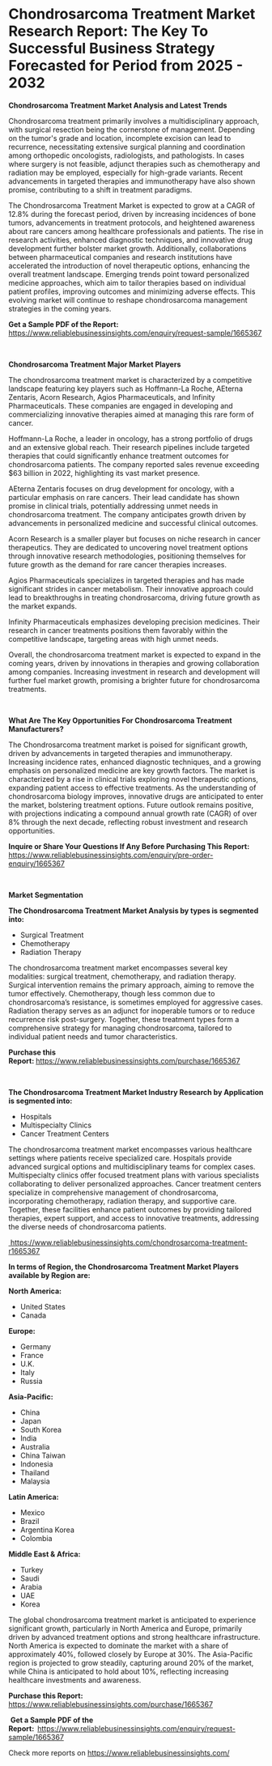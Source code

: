 <p><h1>Chondrosarcoma Treatment Market Research Report: The Key To Successful Business Strategy Forecasted for Period from 2025 - 2032</h1></p><p><strong>Chondrosarcoma Treatment Market Analysis and Latest Trends</strong></p>
<p><p>Chondrosarcoma treatment primarily involves a multidisciplinary approach, with surgical resection being the cornerstone of management. Depending on the tumor's grade and location, incomplete excision can lead to recurrence, necessitating extensive surgical planning and coordination among orthopedic oncologists, radiologists, and pathologists. In cases where surgery is not feasible, adjunct therapies such as chemotherapy and radiation may be employed, especially for high-grade variants. Recent advancements in targeted therapies and immunotherapy have also shown promise, contributing to a shift in treatment paradigms.</p><p>The Chondrosarcoma Treatment Market is expected to grow at a CAGR of 12.8% during the forecast period, driven by increasing incidences of bone tumors, advancements in treatment protocols, and heightened awareness about rare cancers among healthcare professionals and patients. The rise in research activities, enhanced diagnostic techniques, and innovative drug development further bolster market growth. Additionally, collaborations between pharmaceutical companies and research institutions have accelerated the introduction of novel therapeutic options, enhancing the overall treatment landscape. Emerging trends point toward personalized medicine approaches, which aim to tailor therapies based on individual patient profiles, improving outcomes and minimizing adverse effects. This evolving market will continue to reshape chondrosarcoma management strategies in the coming years.</p></p>
<p><strong>Get a Sample PDF of the Report:&nbsp;</strong> <a href="https://www.reliablebusinessinsights.com/enquiry/request-sample/1665367?utm_campaign=2274&utm_medium=2&utm_source=Github&utm_content=ia&utm_term=03032025&utm_id=chondrosarcoma-treatment">https://www.reliablebusinessinsights.com/enquiry/request-sample/1665367</a></p>
<p>&nbsp;</p>
<p><strong>Chondrosarcoma Treatment Major Market Players</strong></p>
<p><p>The chondrosarcoma treatment market is characterized by a competitive landscape featuring key players such as Hoffmann-La Roche, AEterna Zentaris, Acorn Research, Agios Pharmaceuticals, and Infinity Pharmaceuticals. These companies are engaged in developing and commercializing innovative therapies aimed at managing this rare form of cancer.</p><p>Hoffmann-La Roche, a leader in oncology, has a strong portfolio of drugs and an extensive global reach. Their research pipelines include targeted therapies that could significantly enhance treatment outcomes for chondrosarcoma patients. The company reported sales revenue exceeding $63 billion in 2022, highlighting its vast market presence.</p><p>AEterna Zentaris focuses on drug development for oncology, with a particular emphasis on rare cancers. Their lead candidate has shown promise in clinical trials, potentially addressing unmet needs in chondrosarcoma treatment. The company anticipates growth driven by advancements in personalized medicine and successful clinical outcomes.</p><p>Acorn Research is a smaller player but focuses on niche research in cancer therapeutics. They are dedicated to uncovering novel treatment options through innovative research methodologies, positioning themselves for future growth as the demand for rare cancer therapies increases.</p><p>Agios Pharmaceuticals specializes in targeted therapies and has made significant strides in cancer metabolism. Their innovative approach could lead to breakthroughs in treating chondrosarcoma, driving future growth as the market expands. </p><p>Infinity Pharmaceuticals emphasizes developing precision medicines. Their research in cancer treatments positions them favorably within the competitive landscape, targeting areas with high unmet needs.</p><p>Overall, the chondrosarcoma treatment market is expected to expand in the coming years, driven by innovations in therapies and growing collaboration among companies. Increasing investment in research and development will further fuel market growth, promising a brighter future for chondrosarcoma treatments.</p></p>
<p>&nbsp;</p>
<p><strong>What Are The Key Opportunities For Chondrosarcoma Treatment Manufacturers?</strong></p>
<p><p>The Chondrosarcoma treatment market is poised for significant growth, driven by advancements in targeted therapies and immunotherapy. Increasing incidence rates, enhanced diagnostic techniques, and a growing emphasis on personalized medicine are key growth factors. The market is characterized by a rise in clinical trials exploring novel therapeutic options, expanding patient access to effective treatments. As the understanding of chondrosarcoma biology improves, innovative drugs are anticipated to enter the market, bolstering treatment options. Future outlook remains positive, with projections indicating a compound annual growth rate (CAGR) of over 8% through the next decade, reflecting robust investment and research opportunities.</p></p>
<p><strong>Inquire or Share Your Questions If Any Before Purchasing This Report:</strong> <a href="https://www.reliablebusinessinsights.com/enquiry/pre-order-enquiry/1665367?utm_campaign=2274&utm_medium=2&utm_source=Github&utm_content=ia&utm_term=03032025&utm_id=chondrosarcoma-treatment">https://www.reliablebusinessinsights.com/enquiry/pre-order-enquiry/1665367</a></p>
<p>&nbsp;</p>
<p><strong>Market Segmentation</strong></p>
<p><strong>The Chondrosarcoma Treatment Market Analysis by types is segmented into:</strong></p>
<p><ul><li>Surgical Treatment</li><li>Chemotherapy</li><li>Radiation Therapy</li></ul></p>
<p><p>The chondrosarcoma treatment market encompasses several key modalities: surgical treatment, chemotherapy, and radiation therapy. Surgical intervention remains the primary approach, aiming to remove the tumor effectively. Chemotherapy, though less common due to chondrosarcoma’s resistance, is sometimes employed for aggressive cases. Radiation therapy serves as an adjunct for inoperable tumors or to reduce recurrence risk post-surgery. Together, these treatment types form a comprehensive strategy for managing chondrosarcoma, tailored to individual patient needs and tumor characteristics.</p></p>
<p><strong>Purchase this Report:&nbsp;</strong><a href="https://www.reliablebusinessinsights.com/purchase/1665367?utm_campaign=2274&utm_medium=2&utm_source=Github&utm_content=ia&utm_term=03032025&utm_id=chondrosarcoma-treatment">https://www.reliablebusinessinsights.com/purchase/1665367</a></p>
<p>&nbsp;</p>
<p><strong>The Chondrosarcoma Treatment Market Industry Research by Application is segmented into:</strong></p>
<p><ul><li>Hospitals</li><li>Multispecialty Clinics</li><li>Cancer Treatment Centers</li></ul></p>
<p><p>The chondrosarcoma treatment market encompasses various healthcare settings where patients receive specialized care. Hospitals provide advanced surgical options and multidisciplinary teams for complex cases. Multispecialty clinics offer focused treatment plans with various specialists collaborating to deliver personalized approaches. Cancer treatment centers specialize in comprehensive management of chondrosarcoma, incorporating chemotherapy, radiation therapy, and supportive care. Together, these facilities enhance patient outcomes by providing tailored therapies, expert support, and access to innovative treatments, addressing the diverse needs of chondrosarcoma patients.</p></p>
<p><a href="https://www.reliablebusinessinsights.com/chondrosarcoma-treatment-r1665367?utm_campaign=2274&utm_medium=2&utm_source=Github&utm_content=ia&utm_term=03032025&utm_id=chondrosarcoma-treatment">&nbsp;https://www.reliablebusinessinsights.com/chondrosarcoma-treatment-r1665367</a></p>
<p><strong>In terms of Region, the Chondrosarcoma Treatment Market Players available by Region are:</strong></p>
<p>
    <p> <strong> North America: </strong>
        <ul>
            <li>United States</li>
            <li>Canada</li>
        </ul>
        </p> 
    <p> <strong> Europe: </strong>
        <ul>
            <li>Germany</li>
            <li>France</li>
            <li>U.K.</li>
            <li>Italy</li>
            <li>Russia</li>
        </ul>
        </p> 
    <p> <strong> Asia-Pacific: </strong>
        <ul>
            <li>China</li>
            <li>Japan</li>
            <li>South Korea</li>
            <li>India</li>
            <li>Australia</li>
            <li>China Taiwan</li>
            <li>Indonesia</li>
            <li>Thailand</li>
            <li>Malaysia</li>
        </ul>
        </p> 
    <p> <strong> Latin America: </strong>
        <ul>
            <li>Mexico</li>
            <li>Brazil</li>
            <li>Argentina Korea</li>
            <li>Colombia</li>
        </ul>
        </p> 
    <p> <strong> Middle East & Africa: </strong>
        <ul>
            <li>Turkey</li>
            <li>Saudi</li>
            <li>Arabia</li>
            <li>UAE</li>
            <li>Korea</li>
        </ul>
    </p>
    </p>
<p><p>The global chondrosarcoma treatment market is anticipated to experience significant growth, particularly in North America and Europe, primarily driven by advanced treatment options and strong healthcare infrastructure. North America is expected to dominate the market with a share of approximately 40%, followed closely by Europe at 30%. The Asia-Pacific region is projected to grow steadily, capturing around 20% of the market, while China is anticipated to hold about 10%, reflecting increasing healthcare investments and awareness.</p></p>
<p><strong>Purchase this Report: </strong><a href="https://www.reliablebusinessinsights.com/purchase/1665367?utm_campaign=2274&utm_medium=2&utm_source=Github&utm_content=ia&utm_term=03032025&utm_id=chondrosarcoma-treatment">https://www.reliablebusinessinsights.com/purchase/1665367</a></p>
<p>&nbsp;<strong>Get a Sample PDF of the Report:&nbsp;&nbsp;</strong><a href="https://www.reliablebusinessinsights.com/enquiry/request-sample/1665367?utm_campaign=2274&utm_medium=2&utm_source=Github&utm_content=ia&utm_term=03032025&utm_id=chondrosarcoma-treatment">https://www.reliablebusinessinsights.com/enquiry/request-sample/1665367</a></p>
<p><strong></strong></p>
<p>Check more reports on <a href="https://www.reliablebusinessinsights.com/?utm_campaign=2274&utm_medium=2&utm_source=Github&utm_content=ia&utm_term=03032025&utm_id=chondrosarcoma-treatment">https://www.reliablebusinessinsights.com/</a></p>